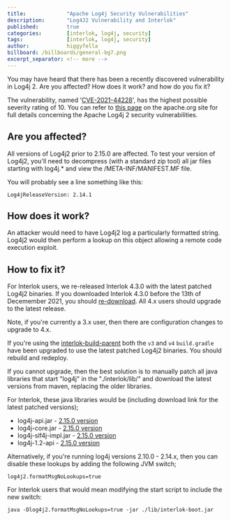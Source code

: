 ```yaml
---
title:             "Apache Log4j Security Vulnerabilities"
description:       "Log4J2 Vulnerability and Interlok"
published:         true
categories:        [interlok, log4j, security]
tags:              [interlok, log4j, security]
author:            higgyfella
billboard: /billboards/general-bg7.png
excerpt_separator: <!-- more -->
---
```


You may have heard that there has been a recently discovered vulnerability in Log4j 2. Are you affected? How does it work? and how do you fix it?

<!-- more -->

The vulnerability, named '[CVE-2021-44228](https://nvd.nist.gov/vuln/detail/CVE-2021-44228)', has the highest possible severity rating of 10. You can refer to [this page](https://logging.apache.org/log4j/2.x/security.html) on the apache.org site for full details concerning the Apache Log4j 2 security vulnerabilities.

## Are you affected?

All versions of Log4j2 prior to 2.15.0 are affected. To test your version of Log4j2, you'll need to decompress (with a standard zip tool) all jar files starting with log4j.* and view the /META-INF/MANIFEST.MF file.

You will probably see a line something like this:

`Log4jReleaseVersion: 2.14.1`

## How does it work?

An attacker would need to have Log4j2 log a particularly formatted string. Log4j2 would then perform a lookup on this object allowing a remote code execution exploit.

## How to fix it?

For Interlok users, we re-released Interlok 4.3.0 with the latest patched Log4j2 binaries. If you downloaded Interlok 4.3.0 before the 13th of Decemember 2021, you should [re-download](https://development.adaptris.net/installers/Interlok/4.3.0/). All 4.x users should upgrade to the latest release.

Note, if you're currently a 3.x user, then there are configuration changes to upgrade to 4.x.

If you're using the [interlok-build-parent](https://github.com/adaptris/interlok-build-parent) both the `v3` and `v4`  `build.gradle` have been upgraded to use the latest patched Log4j2 binaries. You should rebuild and redeploy.

If you cannot upgrade, then the best solution is to manually patch all java libraries that start "log4j" in the "./interlok/lib/" and download the latest versions from maven, replacing the older libraries.

For Interlok, these java libraries would be (including download link for the latest patched versions);

* log4j-api.jar - [2.15.0 version](https://repo1.maven.org/maven2/org/apache/logging/log4j/log4j-api/2.15.0/log4j-api-2.15.0.jar)
* log4j-core.jar - [2.15.0 version](https://repo1.maven.org/maven2/org/apache/logging/log4j/log4j-core/2.15.0/log4j-core-2.15.0.jar)
* log4j-slf4j-impl.jar - [2.15.0 version](https://repo1.maven.org/maven2/org/apache/logging/log4j/log4j-slf4j-impl/2.15.0/log4j-slf4j-impl-2.15.0.jar)
* log4j-1.2-api - [2.15.0 version](https://repo1.maven.org/maven2/org/apache/logging/log4j/log4j-1.2-api/2.15.0/log4j-1.2-api-2.15.0.jar)

Alternatively, if you're running log4j versions 2.10.0 - 2.14.x, then you can disable these lookups by adding the following JVM switch;

`log4j2.formatMsgNoLookups=true`

For Interlok users that would mean modifying the start script to include the new switch:

`java -Dlog4j2.formatMsgNoLookups=true -jar ./lib/interlok-boot.jar`
